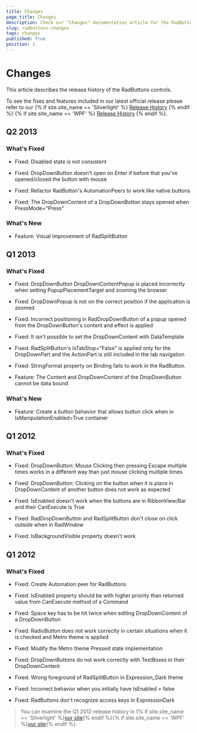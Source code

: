 ```yaml
---
title: Changes
page_title: Changes
description: Check our "Changes" documentation article for the RadButtons WPF control.
slug: radbuttons-changes
tags: changes
published: True
position: 1
---
```


# Changes

This article describes the release history of the RadButtons controls.

To see the fixes and features included in our latest official release please refer to our {% if site.site_name == 'Silverlight' %} [Release History](http://www.telerik.com/support/whats-new/silverlight/release-history) {% endif %} {% if site.site_name == 'WPF' %} [Release History](http://www.telerik.com/support/whats-new/wpf/release-history) {% endif %}.


## Q2 2013

### What's Fixed

* Fixed: Disabled state is not consistent

* Fixed: DropDownButton doesn't open on Enter if before that you've opened/closed the button with mouse

* Fixed: Refactor RadButton's AutomationPeers to work like native buttons 

* Fixed: The DropDownContent of a DropDownButton stays opened when PressMode="Press"

### What's New

* Feature: Visual improvement of RadSplitButton 

## Q1 2013

### What's Fixed

* Fixed: DropDownButton DropDownContentPopup is placed incorrectly when setting PopupPlacementTarget and zooming the browser

* Fixed: DropDownPopup is not on the correct position if the application is zoomed

* Fixed: Incorrect positioning in RadDropDownButton of a popup opened from the DropDownButton's content and effect is applied

* Fixed: It isn't possible to set the DropDownContent with DataTemplate

* Fixed: RadSplitButton's IsTabStop="False" is applied only for the DropDownPart and the ActionPart is still included in the tab navigation

* Fixed: StringFormat property on Binding fails to work in the RadButton.

* Feature: The Content and DropDownContent of the DropDownButton cannot be data bound

### What's New

* Feature: Create a button behavior that allows button click when in IsManipulationEnabled=True container

## Q1 2012

### What's Fixed

* Fixed: DropDownButton: Mouse Clicking then pressing Escape multiple times works in a different way than just mouse clicking multiple times

* Fixed: DropDownButton: Clicking on the button when it is place in DropDownContent of another button does not work as expected

* Fixed: IsEnabled doesn't work when the buttons are in RibbonView/Bar and their CanExecute is True

* Fixed: RadDropDownButton and RadSplitButton don't close on click outside when in RadWindow

* Fixed: IsBackgroundVisible property doesn't work

## Q1 2012

### What's Fixed

* Fixed: Create Automation peer for RadButtons

* Fixed: IsEnabled property should be with higher priority than returned value from CanExecute method of a Command

* Fixed: Space key has to be hit twice when editing DropDownContent of a DropDownButton

* Fixed: RadioButton does not work correctly in certain situations when it is checked and Metro theme is applied

* Fixed: Modify the Metro theme Pressed state implementation

* Fixed: DropDownButtons do not work correctly with TextBoxes in their DropDownContent

* Fixed: Wrong foreground of RadSplitButton in Expression_Dark theme

* Fixed: Incorrect behavior when you initially have IsEnabled = false

* Fixed: RadButtons don't recognize access keys in ExpressionDark

>You can examine the Q1 2012 release history in {% if site.site_name == 'Silverlight' %}[our site](http://www.telerik.com/products/silverlight/whats-new/release_notes/q1-2012-version-2012-1-215-271395503.aspx){% endif %}{% if site.site_name == 'WPF' %}[our site](http://www.telerik.com/products/wpf/whats-new/release-history/q1-2012-version-2012-1-215-1506305735.aspx){% endif %}.		  
